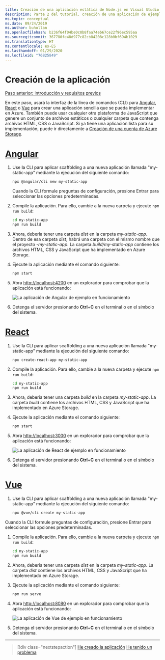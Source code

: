 ```yaml
---
title: Creación de una aplicación estática de Node.js en Visual Studio Code
description: Parte 2 del tutorial, creación de una aplicación de ejemplo
ms.topic: conceptual
ms.date: 09/24/2019
ms.author: buhollan
ms.openlocfilehash: b236f64f04be0c0b8faa74eb67ce22f96ec595aa
ms.sourcegitcommit: 367780fe48d977c82cb84208c128b0bf694b1029
ms.translationtype: HT
ms.contentlocale: es-ES
ms.lasthandoff: 01/29/2020
ms.locfileid: "76825849"
---
```

# <a name="create-the-app"></a>Creación de la aplicación

[Paso anterior: Introducción y requisitos previos](tutorial-vscode-static-website-node-01.md)

En este paso, usará la interfaz de la línea de comandos (CLI) para [Angular](https://cli.angular.io/), [React](https://github.com/facebook/create-react-app) o [Vue](https://cli.vuejs.org/) para crear una aplicación sencilla que se pueda implementar en Azure. También puede usar cualquier otra plataforma de JavaScript que genere un conjunto de archivos estáticos o cualquier carpeta que contenga archivos HTML, CSS o JavaScript. Si ya tiene una aplicación lista para su implementación, puede ir directamente a [Creación de una cuenta de Azure Storage](tutorial-vscode-static-website-node-03.md).

# <a name="angulartabangular"></a>[Angular](#tab/angular)

1. Use la CLI para aplicar scaffolding a una nueva aplicación llamada "my-static-app" mediante la ejecución del siguiente comando:

    ```bash
    npx @angular/cli new my-static-app
    ```

    Cuando la CLI formule preguntas de configuración, presione Entrar para seleccionar las opciones predeterminadas.

1. Compile la aplicación. Para ello, cambie a la nueva carpeta y ejecute `npm run build`:

    ```bash
    cd my-static-app
    npm run build
    ```

1. Ahora, debería tener una carpeta _dist_ en la carpeta _my-static-app_. Dentro de esa carpeta _dist_, habrá una carpeta con el mismo nombre que el proyecto -_my-static-app_. La carpeta _build/my-static-app_ contiene los archivos HTML, CSS y JavaScript que ha implementado en Azure Storage.

1. Ejecute la aplicación mediante el comando siguiente:

    ```bash
    npm start
    ```

1. Abra [http://localhost:4200](http://localhost:4200) en un explorador para comprobar que la aplicación está funcionando:

    ![La aplicación de Angular de ejemplo en funcionamiento](media/static-website/local-app-angular.png)

1. Detenga el servidor presionando **Ctrl**+**C** en el terminal o en el símbolo del sistema.

# <a name="reacttabreact"></a>[React](#tab/react)

1. Use la CLI para aplicar scaffolding a una nueva aplicación llamada "my-static-app" mediante la ejecución del siguiente comando:

    ```bash
    npx create-react-app my-static-app
    ```

1. Compile la aplicación. Para ello, cambie a la nueva carpeta y ejecute `npm run build`:

    ```bash
    cd my-static-app
    npm run build
    ```

1. Ahora, debería tener una carpeta _build_ en la carpeta _my-static-app_. La carpeta _build_ contiene los archivos HTML, CSS y JavaScript que ha implementado en Azure Storage.

1. Ejecute la aplicación mediante el comando siguiente:

    ```bash
    npm start
    ```

1. Abra [http://localhost:3000](http://localhost:3000) en un explorador para comprobar que la aplicación está funcionando:

    ![La aplicación de React de ejemplo en funcionamiento](media/static-website/local-app-react.png)

1. Detenga el servidor presionando **Ctrl**+**C** en el terminal o en el símbolo del sistema.

# <a name="vuetabvue"></a>[Vue](#tab/vue)

1. Use la CLI para aplicar scaffolding a una nueva aplicación llamada "my-static-app" mediante la ejecución del siguiente comando:

    ```bash
    npx @vue/cli create my-static-app
    ```

Cuando la CLI formule preguntas de configuración, presione Entrar para seleccionar las opciones predeterminadas.

1. Compile la aplicación. Para ello, cambie a la nueva carpeta y ejecute `npm run build`:

    ```bash
    cd my-static-app
    npm run build
    ```

1. Ahora, debería tener una carpeta _dist_ en la carpeta _my-static-app_. La carpeta _dist_ contiene los archivos HTML, CSS y JavaScript que ha implementado en Azure Storage.

1. Ejecute la aplicación mediante el comando siguiente:

     ```bash
     npm run serve
     ```

1. Abra [http://localhost:8080](http://localhost:8080) en un explorador para comprobar que la aplicación está funcionando:

    ![La aplicación de Vue de ejemplo en funcionamiento](media/static-website/local-app-vue.png)

1. Detenga el servidor presionando **Ctrl**+**C** en el terminal o en el símbolo del sistema.

---

> [!div class="nextstepaction"]
> [He creado la aplicación](tutorial-vscode-static-website-node-03.md) [He tenido un problema](https://www.research.net/r/PWZWZ52?tutorial=node-deployment-staticwebsite&step=create-app)
